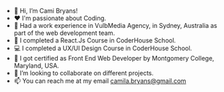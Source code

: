 - 👋 Hi, I’m Cami Bryans!
- ❤️ I'm passionate about Coding.
- 💼 Had a work experience in VulbMedia Agency, in Sydney, Australia as part of the web development team.
- 🌱 I completed a React.Js Course in CoderHouse School.
- 💻 I completed a UX/UI Design Course in CoderHouse School.
- 📖 I got certified as Front End Web Developer by Montgomery College, Maryland, USA.
- 💞️ I’m looking to collaborate on different projects.
- 📫 You can reach me at my email camila.bryans@gmail.com

<!---
camibryans/camibryans is a ✨ special ✨ repository because its `README.md` (this file) appears on your GitHub profile.
You can click the Preview link to take a look at your changes.
--->
